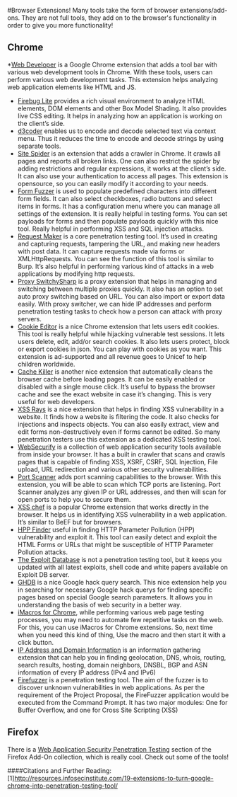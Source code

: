 #Browser Extensions!
Many tools take the form of browser extensions/add-ons. They are not full tools, they add on to the browser's functionality in order to give you more functionality!

Chrome
----
*[Web Developer](https://chrome.google.com/webstore/detail/web-developer/bfbameneiokkgbdmiekhjnmfkcnldhhm) is a Google Chrome extension that adds a tool bar with various web development tools in Chrome. With these tools, users can perform various web development tasks. This extension helps analyzing web application elements like HTML and JS.
* [Firebug Lite](https://chrome.google.com/webstore/detail/firebug-lite-for-google-c/bmagokdooijbeehmkpknfglimnifench) provides a rich visual environment to analyze HTML elements, DOM elements and other Box Model Shading. It also provides live CSS editing. It helps in analyzing how an application is working on the client’s side.
* [d3coder](https://chrome.google.com/webstore/detail/d3coder/gncnbkghencmkfgeepfaonmegemakcol?hl=en-US) enables us to encode and decode selected text via context menu. Thus it reduces the time to encode and decode strings by using separate tools. 
* [Site Spider](https://chrome.google.com/webstore/detail/site-spider/ddlodfbcplakmddhdlffebcggbbighda) is an extension that adds a crawler in Chrome. It crawls all pages and reports all broken links. One can also restrict the spider by adding restrictions and regular expressions, it works at the client’s side. It can also use your authentication to access all pages. This extension is opensource, so you can easily modify it according to your needs.
* [Form Fuzzer](https://chrome.google.com/webstore/detail/form-fuzzer/cbpplldpcdcfejdaldmnfhlodoadjhii) is used to populate predefined characters into different form fields. It can also select checkboxes, radio buttons and select items in forms. It has a configuration menu where you can manage all settings of the extension. It is really helpful in testing forms. You can set payloads for forms and then populate payloads quickly with this nice tool. Really helpful in performing XSS and SQL injection attacks.
* [Request Maker](https://chrome.google.com/webstore/detail/request-maker/kajfghlhfkcocafkcjlajldicbikpgnp) is a core penetration testing tool. It’s used in creating and capturing requests, tampering the URL, and making new headers with post data. It can capture requests made via forms or XMLHttpRequests. You can see the function of this tool is similar to Burp. It’s also helpful in performing various kind of attacks in a web applications by modifying http requests.
* [Proxy SwitchySharp](https://chrome.google.com/webstore/detail/proxy-switchysharp/dpplabbmogkhghncfbfdeeokoefdjegm/details) is a proxy extension that helps in managing and switching between multiple proxies quickly. It also has an option to set auto proxy switching based on URL. You can also import or export data easily. With proxy switcher, we can hide IP addresses and perform penetration testing tasks to check how a person can attack with proxy servers.
* [Cookie Editor](https://chrome.google.com/webstore/detail/edit-this-cookie/fngmhnnpilhplaeedifhccceomclgfbg) is a nice Chrome extension that lets users edit cookies. This tool is really helpful while hijacking vulnerable test sessions. It lets users delete, edit, add/or search cookies. It also lets users protect, block or export cookies in json. You can play with cookies as you want. This extension is ad-supported and all revenue goes to Unicef to help children worldwide. 
* [Cache Killer](https://chrome.google.com/webstore/detail/cache-killer/jpfbieopdmepaolggioebjmedmclkbap)  is another nice extension that automatically cleans the browser cache before loading pages. It can be easily enabled or disabled with a single mouse click. It’s useful to bypass the browser cache and see the exact website in case it’s changing. This is very useful for web developers.
* [XSS Rays](https://chrome.google.com/webstore/detail/xss-rays/kkopfbcgaebdaklghbnfmjeeonmabidj) is a nice extension that helps in finding XSS vulnerability in a website. It finds how a website is filtering the code. It also checks for injections and inspects objects. You can also easily extract, view and edit forms non-destructively even if forms cannot be edited. So many penetration testers use this extension as a dedicated XSS testing tool.
* [WebSecurify](https://chrome.google.com/webstore/detail/websecurify/gbecpbaknodhccppnfndfmjifmonefdm) is a collection of web application security tools available from inside your browser. It has a built in crawler that scans and crawls pages that is capable of finding XSS, XSRF, CSRF, SQL Injection, File upload, URL redirection and various other security vulnerabilities. 
* [Port Scanner](https://chrome.google.com/webstore/detail/port-scanner/jicgaglejpnmiodpgjidiofpjmfmlgjo) adds port scanning capabilities to the browser. With this extension, you will be able to scan which TCP ports are listening. Port Scanner analyzes any given IP or URL addresses, and then will scan for open ports to help you to secure them.
* [XSS chef](https://github.com/koto/xsschef) is a popular Chrome extension that works directly in the browser. It helps us in identifying XSS vulnerability in a web application. It’s similar to BeEF but for browsers.
* [HPP Finder](https://chrome.google.com/webstore/detail/hpp-finder/nogojgcobcolombicplhimbbakkcmhio) useful in finding HTTP Parameter Pollution (HPP) vulnerability and exploit it. This tool can easily detect and exploit the HTML Forms or URLs that might be susceptible of HTTP Parameter Pollution attacks. 
* [The Exploit Database](https://chrome.google.com/webstore/detail/the-exploit-database/lkgjhdamnlnhppkolhfiocgnpciaiane) is not a penetration testing tool, but it keeps you updated with all latest exploits, shell code and white papers available on Exploit DB server.
* [GHDB](https://chrome.google.com/webstore/detail/ghdb/jopoimgcafajndmonondpmlknbahbgdb) is a nice Google hack query search. This nice extension help you in searching for necessary Google hack querys for finding specific pages based on special Google search parameters. It allows you in understanding the basis of web security in a better way.
* [iMacros for Chrome](https://chrome.google.com/webstore/detail/imacros-for-chrome/cplklnmnlbnpmjogncfgfijoopmnlemp), while performing various web page testing processes, you may need to automate few repetitive tasks on the web. For this, you can use iMacros for Chrome extensions. So, next time when you need this kind of thing, Use the macro and then start it with a click button.
* [IP Address and Domain Information](https://chrome.google.com/webstore/detail/ip-address-and-domain-inf/lhgkegeccnckoiliokondpaaalbhafoa) is an information gathering extension that can help you in finding geolocation, DNS, whois, routing, search results, hosting, domain neighbors, DNSBL, BGP and ASN information of every IP address (IPv4 and IPv6)
* [Firefuzzer](https://chrome.google.com/webstore/detail/form-fuzzer/cbpplldpcdcfejdaldmnfhlodoadjhii?hl=en) is a penetration testing tool. The aim of the fuzzer is to discover unknown vulnerabilities in web applications. As per the requirement of the Project Proposal, the FireFuzzer application would be executed from the Command Prompt. It has two major modules: One for Buffer Overflow, and one for Cross Site Scripting (XSS)

Firefox
----
There is a [Web Application Security Penetration Testing](https://addons.mozilla.org/en-us/firefox/collections/adammuntner/webappsec/) section of the Firefox Add-On collection, which is really cool. Check out some of the tools!

####Citations and Further Reading:
[1]http://resources.infosecinstitute.com/19-extensions-to-turn-google-chrome-into-penetration-testing-tool/